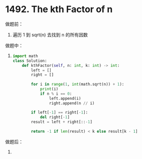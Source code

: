 # 1492. The kth Factor of n

做题前：

1. 遍历 1 到 sqrt(n) 去找到 n 的所有因数

做题中：

1. ```python
   import math
   class Solution:
       def kthFactor(self, n: int, k: int) -> int:
           left = []
           right = []
           
           for i in range(1, int(math.sqrt(n)) + 1):
               print(i)
               if n % i == 0:
                   left.append(i)
                   right.append(n // i)
               
           if left[-1] == right[-1]:
               del right[-1]
           result = left + right[::-1]
           
           return -1 if len(result) < k else result[k - 1]
   ```

做题后：

1. 

